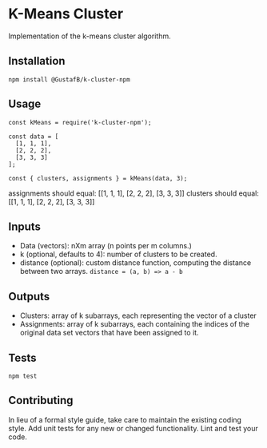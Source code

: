 K-Means Cluster
=========

Implementation of the k-means cluster algorithm.

## Installation

  `npm install @GustafB/k-cluster-npm`

## Usage

    const kMeans = require('k-cluster-npm');

    const data = [
      [1, 1, 1],
      [2, 2, 2],
      [3, 3, 3]
    ];

    const { clusters, assignments } = kMeans(data, 3);
  
  
  assignments should equal: [[1, 1, 1], [2, 2, 2], [3, 3, 3]]
  clusters should equal: [[1, 1, 1], [2, 2, 2], [3, 3, 3]]

## Inputs
  * Data (vectors): nXm array (n points per m columns.)
  * k (optional, defaults to 4): number of clusters to be created.
  * distance (optional): custom distance function, computing the distance between two arrays.
    `distance = (a, b) => a - b`

## Outputs
  * Clusters: array of k subarrays, each representing the vector of a cluster
  * Assignments: array of k subarrays, each containing the indices of the original
    data set vectors that have been assigned to it.

## Tests

  `npm test`

## Contributing

In lieu of a formal style guide, take care to maintain the existing coding style. Add unit tests for any new or changed functionality. Lint and test your code.